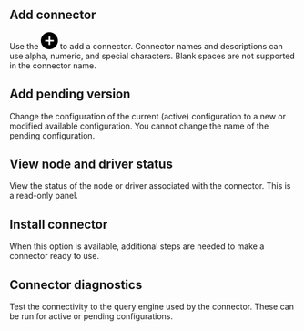
## Add connector


Use the ![""](Images/ebt1659745488877.svg) to add a connector. Connector names and descriptions can use alpha, numeric, and special characters. Blank spaces are not supported in the connector name.

## Add pending version


Change the configuration of the current (active) configuration to a new or modified available configuration. You cannot change the name of the pending configuration.

## View node and driver status


View the status of the node or driver associated with the connector. This is a read-only panel.

## Install connector


When this option is available, additional steps are needed to make a connector ready to use.

## Connector diagnostics


Test the connectivity to the query engine used by the connector. These can be run for active or pending configurations.

